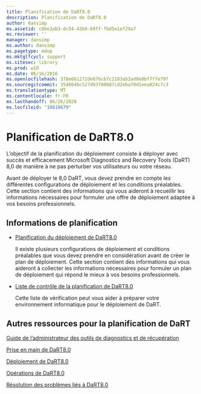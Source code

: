 ```yaml
---
title: Planification de DaRT8.0
description: Planification de DaRT8.0
author: dansimp
ms.assetid: c8be3ab3-dc54-43b9-b9ff-fbd5e1ef29a7
ms.reviewer: ''
manager: dansimp
ms.author: dansimp
ms.pagetype: mdop
ms.mktglfcycl: support
ms.sitesec: library
ms.prod: w10
ms.date: 06/16/2016
ms.openlocfilehash: 378e661272de876cb7c2183ab2ad8e0bf7ffe79f
ms.sourcegitcommit: 354664bc527d93f80687cd2eba70d1eea024c7c3
ms.translationtype: MT
ms.contentlocale: fr-FR
ms.lasthandoff: 06/26/2020
ms.locfileid: "10810679"
---
```

# Planification de DaRT8.0


L’objectif de la planification du déploiement consiste à déployer avec succès et efficacement Microsoft Diagnostics and Recovery Tools (DaRT) 8,0 de manière à ne pas perturber vos utilisateurs ou votre réseau.

Avant de déployer le 8,0 DaRT, vous devez prendre en compte les différentes configurations de déploiement et les conditions préalables. Cette section contient des informations qui vous aideront à recueillir les informations nécessaires pour formuler une offre de déploiement adaptée à vos besoins professionnels.

## Informations de planification


-   [Planification du déploiement de DaRT8.0](planning-to-deploy-dart-80-dart-8.md)

    Il existe plusieurs configurations de déploiement et conditions préalables que vous devez prendre en considération avant de créer le plan de déploiement. Cette section contient des informations qui vous aideront à collecter les informations nécessaires pour formuler un plan de déploiement qui répond le mieux à vos besoins professionnels.

-   [Liste de contrôle de la planification de DaRT8.0](dart-80-planning-checklist-dart-8.md)

    Cette liste de vérification peut vous aider à préparer votre environnement informatique pour le déploiement de DaRT.

## <a href="" id="other-resources-for-dart-planning-"></a>Autres ressources pour la planification de DaRT


[Guide de l’administrateur des outils de diagnostics et de récupération](index.md)

[Prise en main de DaRT8.0](getting-started-with-dart-80-dart-8.md)

[Déploiement de DaRT8.0](deploying-dart-80-dart-8.md)

[Opérations de DaRT8.0](operations-for-dart-80-dart-8.md)

[Résolution des problèmes liés à DaRT8.0](troubleshooting-dart-80-dart-8.md)

 

 





